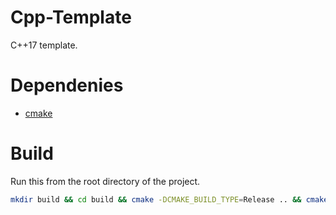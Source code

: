 # Cpp-Template
C++17 template.
# Dependenies
- [cmake](https://cmake.org)
# Build
Run this from the root directory of the project.
```bash
mkdir build && cd build && cmake -DCMAKE_BUILD_TYPE=Release .. && cmake --build .
```
